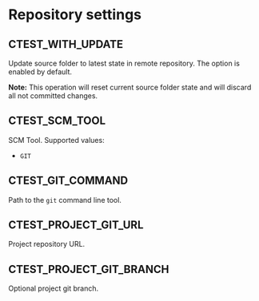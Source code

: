 # Repository settings

## CTEST_WITH_UPDATE

Update source folder to latest state in remote repository. The option is enabled by default.

**Note:** This operation will reset current source folder state and will discard all not committed changes.

## CTEST_SCM_TOOL

SCM Tool. Supported values:

  - `GIT`

## CTEST_GIT_COMMAND

Path to the `git` command line tool.

## CTEST_PROJECT_GIT_URL

Project repository URL.

## CTEST_PROJECT_GIT_BRANCH

Optional project git branch.
